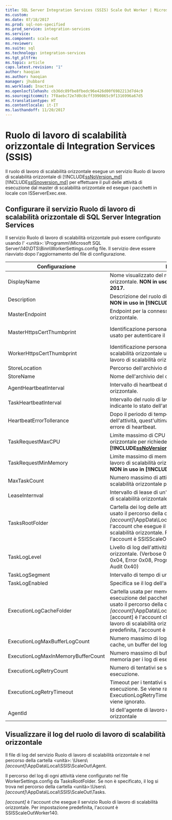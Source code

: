 ```yaml
---
title: SQL Server Integration Services (SSIS) Scale Out Worker | Microsoft Docs
ms.custom: 
ms.date: 07/18/2017
ms.prod: sql-non-specified
ms.prod_service: integration-services
ms.service: 
ms.component: scale-out
ms.reviewer: 
ms.suite: sql
ms.technology: integration-services
ms.tgt_pltfrm: 
ms.topic: article
caps.latest.revision: "1"
author: haoqian
ms.author: haoqian
manager: jhubbard
ms.workload: Inactive
ms.openlocfilehash: cb36dc89fbe8fbedc96e426d00f6982213d7d4c9
ms.sourcegitcommit: 7f8aebc72e7d0c8cff3990865c9f1316996a67d5
ms.translationtype: HT
ms.contentlocale: it-IT
ms.lasthandoff: 11/20/2017
---
```

# <a name="integration-services-ssis-scale-out-worker"></a>Ruolo di lavoro di scalabilità orizzontale di Integration Services (SSIS)

Il ruolo di lavoro di scalabilità orizzontale esegue un servizio Ruolo di lavoro di scalabilità orizzontale di [!INCLUDE[ssNoVersion_md](../../includes/ssnoversion-md.md)] [!INCLUDE[ssISnoversion_md](../../includes/ssisnoversion-md.md)] per effettuare il pull delle attività di esecuzione dal master di scalabilità orizzontale ed esegue i pacchetti in locale con ISServerExec.exe.

## <a name="configure-sql-server-integration-services-scale-out-worker-service"></a>Configurare il servizio Ruolo di lavoro di scalabilità orizzontale di SQL Server Integration Services
Il servizio Ruolo di lavoro di scalabilità orizzontale può essere configurato usando l' \<unità\>: \Programmi\Microsoft SQL Server\140\DTS\Binn\WorkerSettings.config file. Il servizio deve essere riavviato dopo l'aggiornamento del file di configurazione.

Configurazione  |Description  |Valore predefinito  
---------|---------|---------
DisplayName|Nome visualizzato del ruolo di lavoro di scalabilità orizzontale. **NON in uso in [!INCLUDE[ssNoVersion_md](../../includes/ssnoversion-md.md)] 2017.**|Nome computer         
Description|Descrizione del ruolo di lavoro di scalabilità orizzontale. **NON in uso in [!INCLUDE[ssNoVersion_md](../../includes/ssnoversion-md.md)] 2017.**|Vuoto         
MasterEndpoint|Endpoint per la connessione al master di scalabilità orizzontale.|Endpoint impostato durante l'installazione del ruolo di lavoro di scalabilità orizzontale         
MasterHttpsCertThumbprint|Identificazione personale del certificato SSL del client usato per autenticare il master di scalabilità orizzontale|Identificazione personale del certificato client specificato durante l'installazione del ruolo di lavoro di scalabilità orizzontale.          
WorkerHttpsCertThumbprint|Identificazione personale del certificato del master di scalabilità orizzontale usato per autenticare il ruolo di lavoro di scalabilità orizzontale.|Identificazione personale di un certificato creato e installato automaticamente durante l'installazione del ruolo di lavoro di scalabilità orizzontale          
StoreLocation|Percorso dell'archivio del certificato del ruolo di lavoro.|LocalMachine       
StoreName|Nome dell'archivio del certificato del ruolo di lavoro.|My         
AgentHeartbeatInterval|Intervallo di heartbeat del ruolo di lavoro di scalabilità orizzontale.|00:01:00         
TaskHeartbeatInterval|Intervallo del ruolo di lavoro di scalabilità orizzontale indicante lo stato dell'attività.|00:00:10         
HeartbeatErrorTollerance|Dopo il periodo di tempo definito dall'ultimo heartbeat dell'attività, quest'ultima viene terminata se si riceve un errore di heartbeat.|00:10:00      
TaskRequestMaxCPU|Limite massimo di CPU per il ruolo di lavoro di scalabilità orizzontale per richiedere attività. **NON in uso in [!INCLUDE[ssNoVersion_md](../../includes/ssnoversion-md.md)] 2017.**|70.0         
TaskRequestMinMemory|Limite massimo di memoria espressa in MB per il ruolo di lavoro di scalabilità orizzontale per richiedere attività. **NON in uso in [!INCLUDE[ssNoVersion_md](../../includes/ssnoversion-md.md)] 2017.**|100.0         
MaxTaskCount|Numero massimo di attività che il ruolo di lavoro di scalabilità orizzontale può gestire.|10         
LeaseInternval|Intervallo di lease di un'attività gestito dal ruolo di lavoro di scalabilità orizzontale.|00:01:00         
TasksRootFolder|Cartella dei log delle attività. Se il valore è vuoto, viene usato il percorso della cartella dell' \<unità\>:\Users\\*[account]*\AppData\Local\SSIS\Cluster\Tasks. [account] è l'account che esegue il servizio Ruolo di lavoro di scalabilità orizzontale. Per impostazione predefinita, l'account è SSISScaleOutWorker140.|Vuoto         
TaskLogLevel|Livello di log dell'attività del ruolo di lavoro di scalabilità orizzontale. (Verbose 0x01, Information 0x02, Warning 0x04, Error 0x08, Progress 0x10, CriticalError 0x20, Audit 0x40)|126 (Information,Warning,Error,Progress,CriticalError,Audit)     
TaskLogSegment|Intervallo di tempo di un file di log dell'attività.|00:00:00         
TaskLogEnabled|Specifica se il log dell'attività è abilitato.|true         
ExecutionLogCacheFolder|Cartella usata per memorizzare nella cache il log di esecuzione del pacchetto. Se il valore è vuoto, viene usato il percorso della cartella dell' \<unità\>:\Users\\*[account]*\AppData\Local\SSIS\Cluster\Agent\ELogCache. [account] è l'account che esegue il servizio Ruolo di lavoro di scalabilità orizzontale. Per impostazione predefinita, l'account è SSISScaleOutWorker140.|Vuoto         
ExecutionLogMaxBufferLogCount|Numero massimo di log di esecuzione memorizzati nella cache, un buffer del log di esecuzione in memoria.|10000        
ExecutionLogMaxInMemoryBufferCount|Numero massimo di buffer del log di esecuzione in memoria per i log di esecuzione.|10         
ExecutionLogRetryCount|Numero di tentativi se si verifica un errore del log di esecuzione.|3
ExecutionLogRetryTimeout|Timeout per i tentativi se si verifica un errore del log di esecuzione. Se viene raggiunto ExecutionLogRetryTimeout, ExecutionLogRetryCount viene ignorato.|7.00:00:00 (7 giorni)        
AgentId|Id dell'agente di lavoro del ruolo di lavoro di scalabilità orizzontale|Generato automaticamente        

## <a name="view-scale-out-worker-log"></a>Visualizzare il log del ruolo di lavoro di scalabilità orizzontale
Il file di log del servizio Ruolo di lavoro di scalabilità orizzontale è nel percorso della cartella \<unità\>: \Users\\*[account]*\AppData\Local\SSIS\ScaleOut\Agent.

Il percorso del log di ogni attività viene configurato nel file WorkerSettings.config da TasksRootFolder. Se non è specificato, il log si trova nel percorso della cartella \<unità\>:\Users\\*[account]*\AppData\Local\SSIS\ScaleOut\Tasks. 

*[account]* è l'account che esegue il servizio Ruolo di lavoro di scalabilità orizzontale. Per impostazione predefinita, l'account è SSISScaleOutWorker140.
